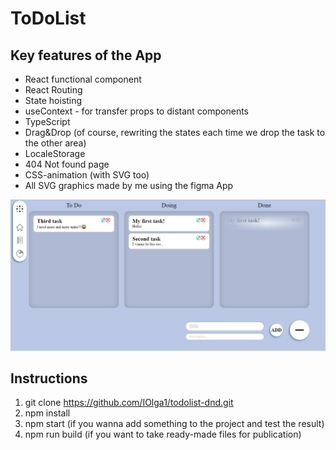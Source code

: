 # ToDoList

## Key features of the App
+ React functional component
+ React Routing
+ State hoisting
+ useContext - for transfer props to distant components
+ TypeScript
+ Drag&Drop (of course, rewriting the states each time 
we drop the task to the other area)
+ LocaleStorage
+ 404 Not found page
+ CSS-animation (with SVG too)
+ All SVG graphics made by me using the figma App


![](/src/img/howToUse/4.png)


## Instructions
1. git clone https://github.com/IOlga1/todolist-dnd.git
2. npm install
3. npm start (if you wanna add something to the project and test the result)
4. npm run build (if you want to take ready-made files for publication)
